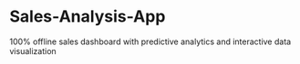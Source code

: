 # Sales-Analysis-App
100% offline sales dashboard with predictive analytics and interactive data visualization
